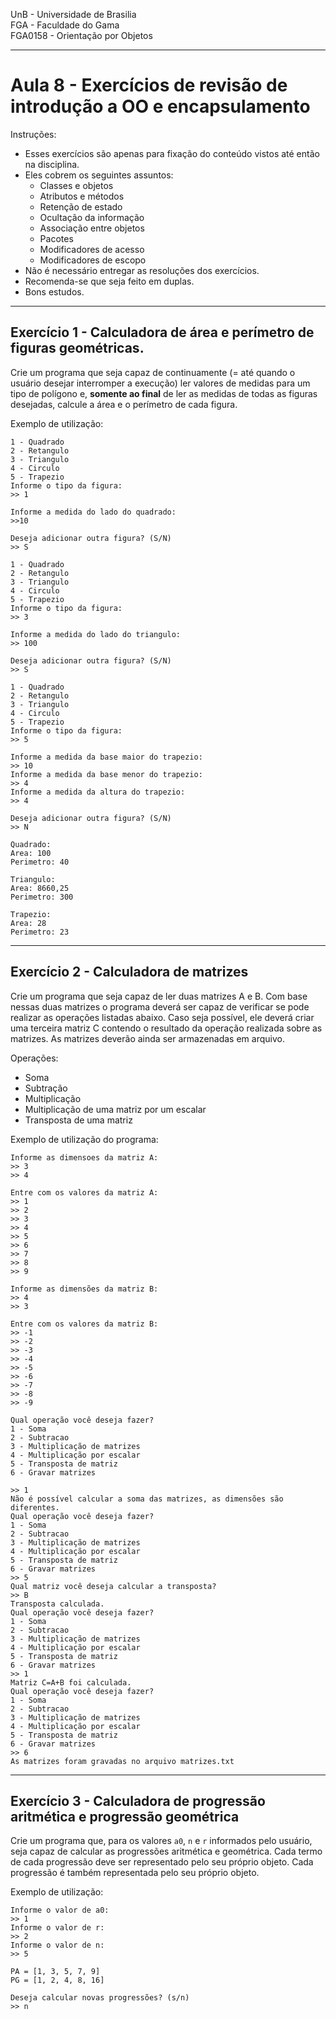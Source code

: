 UnB - Universidade de Brasilia  
FGA - Faculdade do Gama  
FGA0158 - Orientação por Objetos

---

# Aula 8 - Exercícios de revisão de introdução a OO e encapsulamento

Instruções: 
- Esses exercícios são apenas para fixação do conteúdo vistos até então na
  disciplina. 
- Eles cobrem os seguintes assuntos: 
  - Classes e objetos
  - Atributos e métodos
  - Retenção de estado
  - Ocultação da informação
  - Associação entre objetos
  - Pacotes
  - Modificadores de acesso
  - Modificadores de escopo
- Não é necessário entregar as resoluções dos exercícios. 
- Recomenda-se que seja feito em duplas. 
- Bons estudos. 

--- 

## Exercício 1 - Calculadora de área e perímetro de figuras geométricas. 
Crie um programa que seja capaz de continuamente (= até quando o usuário desejar
interromper a execução) ler valores de medidas para um tipo de polígono e,
**somente ao final** de ler as medidas de todas as figuras desejadas, calcule a
área e o perímetro de cada figura. 

Exemplo de utilização: 

```
1 - Quadrado
2 - Retangulo
3 - Triangulo
4 - Circulo
5 - Trapezio
Informe o tipo da figura:
>> 1

Informe a medida do lado do quadrado: 
>>10 

Deseja adicionar outra figura? (S/N)
>> S

1 - Quadrado
2 - Retangulo
3 - Triangulo
4 - Circulo
5 - Trapezio
Informe o tipo da figura:
>> 3

Informe a medida do lado do triangulo: 
>> 100

Deseja adicionar outra figura? (S/N)
>> S

1 - Quadrado
2 - Retangulo
3 - Triangulo
4 - Circulo
5 - Trapezio
Informe o tipo da figura:
>> 5

Informe a medida da base maior do trapezio:
>> 10
Informe a medida da base menor do trapezio: 
>> 4 
Informe a medida da altura do trapezio: 
>> 4

Deseja adicionar outra figura? (S/N)
>> N

Quadrado:
Area: 100
Perimetro: 40

Triangulo: 
Area: 8660,25
Perimetro: 300

Trapezio: 
Area: 28
Perimetro: 23
```

---

## Exercício 2 - Calculadora de matrizes

Crie um programa que seja capaz de ler duas matrizes A e B. Com base nessas duas
matrizes o programa deverá ser capaz de verificar se pode realizar as operações
listadas abaixo. Caso seja possível, ele deverá criar uma terceira matriz C
contendo o resultado da operação realizada sobre as matrizes. As matrizes
deverão ainda ser armazenadas em arquivo. 

Operações: 
- Soma
- Subtração
- Multiplicação 
- Multiplicação de uma matriz por um escalar
- Transposta de uma matriz

Exemplo de utilização do programa: 

```
Informe as dimensoes da matriz A:
>> 3
>> 4

Entre com os valores da matriz A: 
>> 1
>> 2
>> 3
>> 4
>> 5
>> 6
>> 7
>> 8
>> 9

Informe as dimensões da matriz B: 
>> 4
>> 3

Entre com os valores da matriz B: 
>> -1
>> -2
>> -3
>> -4
>> -5
>> -6
>> -7
>> -8
>> -9

Qual operação você deseja fazer?
1 - Soma
2 - Subtracao
3 - Multiplicação de matrizes
4 - Multiplicação por escalar
5 - Transposta de matriz
6 - Gravar matrizes

>> 1
Não é possível calcular a soma das matrizes, as dimensões são diferentes. 
Qual operação você deseja fazer?
1 - Soma
2 - Subtracao
3 - Multiplicação de matrizes
4 - Multiplicação por escalar
5 - Transposta de matriz
6 - Gravar matrizes
>> 5
Qual matriz você deseja calcular a transposta? 
>> B
Transposta calculada. 
Qual operação você deseja fazer?
1 - Soma
2 - Subtracao
3 - Multiplicação de matrizes
4 - Multiplicação por escalar
5 - Transposta de matriz
6 - Gravar matrizes
>> 1
Matriz C=A+B foi calculada. 
Qual operação você deseja fazer?
1 - Soma
2 - Subtracao
3 - Multiplicação de matrizes
4 - Multiplicação por escalar
5 - Transposta de matriz
6 - Gravar matrizes
>> 6
As matrizes foram gravadas no arquivo matrizes.txt
```

---
## Exercício 3 - Calculadora de progressão aritmética e progressão geométrica

Crie um programa que, para os valores ```a0```, ```n``` e ```r``` informados
pelo usuário, seja capaz de calcular as progressões aritmética e geométrica.
Cada termo de cada progressão deve ser representado pelo seu próprio objeto.
Cada progressão é também representada pelo seu próprio objeto.

Exemplo de utilização: 
```
Informe o valor de a0: 
>> 1
Informe o valor de r:
>> 2
Informe o valor de n:
>> 5

PA = [1, 3, 5, 7, 9]
PG = [1, 2, 4, 8, 16]

Deseja calcular novas progressões? (s/n)
>> n
```


